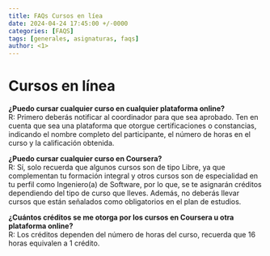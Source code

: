```yaml
---
title: FAQs Cursos en líea
date: 2024-04-24 17:45:00 +/-0000
categories: [FAQS]
tags: [generales, asignaturas, faqs] 
author: <1>
---
```


# Cursos en línea

**¿Puedo cursar cualquier curso en cualquier plataforma online?**
<br>
R: Primero deberás notificar al coordinador para que sea aprobado. Ten en cuenta que sea una plataforma que otorgue certificaciones o constancias, indicando el nombre completo del participante, el número de horas en el curso y la calificación obtenida.

**¿Puedo cursar cualquier curso en Coursera?**
<br>
R: Sí, solo recuerda que algunos cursos son de tipo Libre, ya que complementan tu formación integral y otros cursos son de especialidad en tu perfil como Ingeniero(a) de Software, por lo que, se te asignarán créditos dependiendo del tipo de curso que lleves. Además, no deberás llevar cursos que están señalados como obligatorios en el plan de estudios.

**¿Cuántos créditos se me otorga por los cursos en Coursera u otra plataforma online?**
<br>
R: Los créditos dependen del número de horas del curso, recuerda que 16 horas equivalen a 1 crédito.